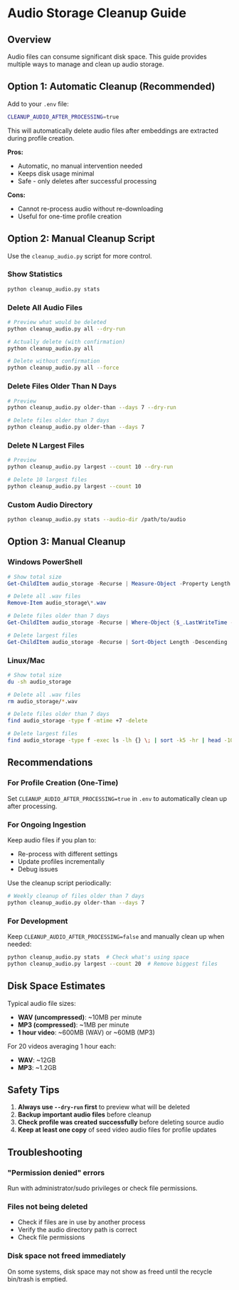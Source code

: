 # Audio Storage Cleanup Guide

## Overview

Audio files can consume significant disk space. This guide provides multiple ways to manage and clean up audio storage.

## Option 1: Automatic Cleanup (Recommended)

Add to your `.env` file:
```bash
CLEANUP_AUDIO_AFTER_PROCESSING=true
```

This will automatically delete audio files after embeddings are extracted during profile creation.

**Pros:**
- Automatic, no manual intervention needed
- Keeps disk usage minimal
- Safe - only deletes after successful processing

**Cons:**
- Cannot re-process audio without re-downloading
- Useful for one-time profile creation

## Option 2: Manual Cleanup Script

Use the `cleanup_audio.py` script for more control.

### Show Statistics
```bash
python cleanup_audio.py stats
```

### Delete All Audio Files
```bash
# Preview what would be deleted
python cleanup_audio.py all --dry-run

# Actually delete (with confirmation)
python cleanup_audio.py all

# Delete without confirmation
python cleanup_audio.py all --force
```

### Delete Files Older Than N Days
```bash
# Preview
python cleanup_audio.py older-than --days 7 --dry-run

# Delete files older than 7 days
python cleanup_audio.py older-than --days 7
```

### Delete N Largest Files
```bash
# Preview
python cleanup_audio.py largest --count 10 --dry-run

# Delete 10 largest files
python cleanup_audio.py largest --count 10
```

### Custom Audio Directory
```bash
python cleanup_audio.py stats --audio-dir /path/to/audio
```

## Option 3: Manual Cleanup

### Windows PowerShell
```powershell
# Show total size
Get-ChildItem audio_storage -Recurse | Measure-Object -Property Length -Sum

# Delete all .wav files
Remove-Item audio_storage\*.wav

# Delete files older than 7 days
Get-ChildItem audio_storage -Recurse | Where-Object {$_.LastWriteTime -lt (Get-Date).AddDays(-7)} | Remove-Item

# Delete largest files
Get-ChildItem audio_storage -Recurse | Sort-Object Length -Descending | Select-Object -First 10 | Remove-Item
```

### Linux/Mac
```bash
# Show total size
du -sh audio_storage

# Delete all .wav files
rm audio_storage/*.wav

# Delete files older than 7 days
find audio_storage -type f -mtime +7 -delete

# Delete largest files
find audio_storage -type f -exec ls -lh {} \; | sort -k5 -hr | head -10 | awk '{print $9}' | xargs rm
```

## Recommendations

### For Profile Creation (One-Time)
Set `CLEANUP_AUDIO_AFTER_PROCESSING=true` in `.env` to automatically clean up after processing.

### For Ongoing Ingestion
Keep audio files if you plan to:
- Re-process with different settings
- Update profiles incrementally
- Debug issues

Use the cleanup script periodically:
```bash
# Weekly cleanup of files older than 7 days
python cleanup_audio.py older-than --days 7
```

### For Development
Keep `CLEANUP_AUDIO_AFTER_PROCESSING=false` and manually clean up when needed:
```bash
python cleanup_audio.py stats  # Check what's using space
python cleanup_audio.py largest --count 20  # Remove biggest files
```

## Disk Space Estimates

Typical audio file sizes:
- **WAV (uncompressed)**: ~10MB per minute
- **MP3 (compressed)**: ~1MB per minute
- **1 hour video**: ~600MB (WAV) or ~60MB (MP3)

For 20 videos averaging 1 hour each:
- **WAV**: ~12GB
- **MP3**: ~1.2GB

## Safety Tips

1. **Always use `--dry-run` first** to preview what will be deleted
2. **Backup important audio files** before cleanup
3. **Check profile was created successfully** before deleting source audio
4. **Keep at least one copy** of seed video audio files for profile updates

## Troubleshooting

### "Permission denied" errors
Run with administrator/sudo privileges or check file permissions.

### Files not being deleted
- Check if files are in use by another process
- Verify the audio directory path is correct
- Check file permissions

### Disk space not freed immediately
On some systems, disk space may not show as freed until the recycle bin/trash is emptied.
